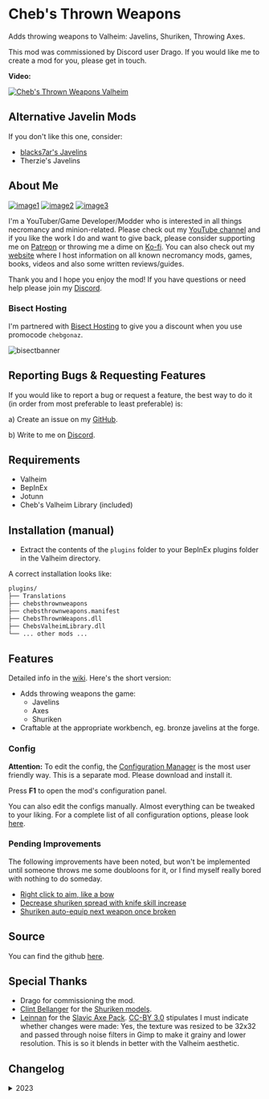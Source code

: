 # Cheb's Thrown Weapons

Adds throwing weapons to Valheim: Javelins, Shuriken, Throwing Axes.

This mod was commissioned by Discord user Drago. If you would like me to create a mod for you, please get in touch.

**Video:**

[![Cheb's Thrown Weapons Valheim](https://img.youtube.com/vi/6IO74EBhBKE/0.jpg)](https://youtu.be/6IO74EBhBKE "Cheb's Thrown Weapons Valheim")

## Alternative Javelin Mods

If you don't like this one, consider:

- [blacks7ar's Javelins](https://valheim.thunderstore.io/package/blacks7ar/Javelins/)
- Therzie's Javelins

## About Me

[![image1](https://imgur.com/Fahi6sP.png)](https://chebgonaz.pythonanywhere.com)
[![image2](https://imgur.com/X18OyQs.png)](https://ko-fi.com/chebgonaz)
[![image3](https://imgur.com/4e64jQ8.png)](https://www.patreon.com/chebgonaz?fan_landing=true)

I'm a YouTuber/Game Developer/Modder who is interested in all things necromancy and minion-related. Please check out my [YouTube channel](https://www.youtube.com/channel/UCPlZ1XnekiJxKymXbXyvkCg) and if you like the work I do and want to give back, please consider supporting me on [Patreon](https://www.patreon.com/chebgonaz?fan_landing=true) or throwing me a dime on [Ko-fi](https://ko-fi.com/chebgonaz). You can also check out my [website](https://chebgonaz.pythonanywhere.com) where I host information on all known necromancy mods, games, books, videos and also some written reviews/guides.

Thank you and I hope you enjoy the mod! If you have questions or need help please join my [Discord](https://discord.com/invite/EB96ASQ).

### Bisect Hosting

I'm partnered with [Bisect Hosting](https://bisecthosting.com/chebgonaz) to give you a discount when you use promocode `chebgonaz`.

![bisectbanner](https://www.bisecthosting.com/partners/custom-banners/b2629ae1-293a-4094-9d2d-002d14529a82.webp)

## Reporting Bugs & Requesting Features

If you would like to report a bug or request a feature, the best way to do it (in order from most preferable to least preferable) is:

a) Create an issue on my [GitHub](https://github.com/jpw1991/chebs-thrown-weapons).

b) Write to me on [Discord](https://discord.com/invite/EB96ASQ).

## Requirements

- Valheim
- BepInEx
- Jotunn
- Cheb's Valheim Library (included)

## Installation (manual)

- Extract the contents of the `plugins` folder to your BepInEx plugins folder in the Valheim directory.

A correct installation looks like:

```sh
plugins/
├── Translations
├── chebsthrownweapons
├── chebsthrownweapons.manifest
├── ChebsThrownWeapons.dll
├── ChebsValheimLibrary.dll
└── ... other mods ...
```

## Features

Detailed info in the [wiki](https://github.com/jpw1991/chebs-thrown-weapons/wiki). Here's the short version:

- Adds throwing weapons the game:
	- Javelins
	- Axes
	- Shuriken
- Craftable at the appropriate workbench, eg. bronze javelins at the forge.

### Config

**Attention:** To edit the config, the [Configuration Manager](https://github.com/BepInEx/BepInEx.ConfigurationManager/releases) is the most user friendly way. This is a separate mod. Please download and install it.

Press **F1** to open the mod's configuration panel.

You can also edit the configs manually. Almost everything can be tweaked to your liking. For a complete list of all configuration options, please look [here](https://github.com/jpw1991/chebs-thrown-weapons/wiki/Configs).

### Pending Improvements

The following improvements have been noted, but won't be implemented until someone throws me some doubloons for it, or I find myself really bored with nothing to do someday.

- [Right click to aim, like a bow](https://github.com/jpw1991/chebs-thrown-weapons/issues/1)
- [Decrease shuriken spread with knife skill increase](https://github.com/jpw1991/chebs-thrown-weapons/issues/6)
- [Shuriken auto-equip next weapon once broken](https://github.com/jpw1991/chebs-thrown-weapons/issues/7)

## Source

You can find the github [here](https://github.com/jpw1991/chebs-thrown-weapons).

## Special Thanks

- Drago for commissioning the mod.
- [Clint Bellanger](http://pfunked.deviantart.com/) for the [Shuriken models](https://opengameart.org/content/shuriken).
- [Leinnan](https://opengameart.org/users/leinnan) for the [Slavic Axe Pack](https://opengameart.org/content/slavic-axes). [CC-BY 3.0](https://creativecommons.org/licenses/by/3.0/) stipulates I must indicate whether changes were made: Yes, the texture was resized to be 32x32 and passed through noise filters in Gimp to make it grainy and lower resolution. This is so it blends in better with the Valheim aesthetic.

## Changelog

<details>
<summary>2023</summary>

 Date | Version | Notes 
--- | --- | ---
19/07/2023 | 1.1.0 | Expose movement modifier to configs; Expose hit noise and start noise to config for all weapons; Make Drago's values the default values
07/07/2023 | 1.0.2 | Fix wrong recipes on shurikens
01/07/2023 | 1.0.1 | Fix wrong description in manifest file; update readme with link to alternative javelin mod; allow adjustment of shuriken and axe projectile height; fix config name errors
01/07/2023 | 1.0.0 | Initial release
25/06/2023 | 0.0.1 | First alpha version

</details>

